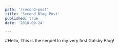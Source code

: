 ```yaml
---
path: '/second-post'
title: 'Second Blog Post'
published: true
date: '2018-09-24'

---
```


#Hello, This is the sequel to my very first Gatsby Blog!

